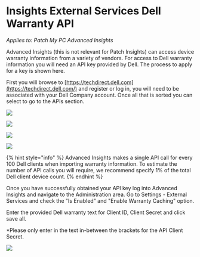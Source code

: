 # Insights External Services Dell Warranty API

_Applies to: Patch My PC Advanced Insights_

Advanced Insights (this is not relevant for Patch Insights) can access device warranty information from a variety of vendors. For access to Dell warranty information you will need an API key provided by Dell. The process to apply for a key is shown here.

First you will browse to [https://techdirect.dell.com](https://techdirect.dell.com/) and register or log in, you will need to be associated with your Dell Company account. Once all that is sorted you can select to go to the APIs section.

![](../_images/image%20%281293%29.png%20"Dell%20Tech%20API")

![](../_images/image%20%281289%29.png%20"Dell%20Tech%20Request%20API%20Key")

![](../_images/image%20%281562%29.png%20"Dell%20API%20Client%20ID")

![](../_images/image%20%281563%29.png%20"Dell%20API%20Client%20Secret")



{% hint style="info" %}
Advanced Insights makes a single API call for every 100 Dell clients when importing warranty information. To estimate the number of API calls you will require, we recommend specify 1% of the total Dell client device count.
{% endhint %}

Once you have successfully obtained your API key log into Advanced Insights and navigate to the Administration area. Go to Settings - External Services and check the "Is Enabled" and "Enable Warranty Caching" option.&#x20;

Enter the provided Dell warranty text for Client ID, Client Secret and click save all.

\*Please only enter in the text in-between the brackets for the API Client Secret.

![](../_images/image%20%281561%29.png%20"Example%20of%20Dell%20API%20Client%20ID%20and%20Client%20Secret")
